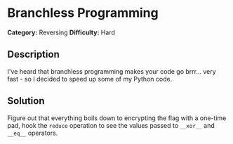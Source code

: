 # Branchless Programming
**Category:** Reversing
**Difficulty:** Hard

## Description
I've heard that branchless programming makes your code go brrr... very fast - so I decided to speed up some of my Python code.

## Solution
Figure out that everything boils down to encrypting the flag with a one-time pad, hook the `reduce` operation to see the values passed to `__xor__` and `__eq__` operators.